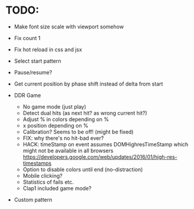 # TODO:

- Make font size scale with viewport somehow
- Fix count 1
- Fix hot reload in css and jsx

- Select start pattern
- Pause/resume?
- Get current position by phase shift instead of delta from start

- DDR Game
  - No game mode (just play)
  - Detect dual hits (as next hit? as wrong current hit?)
  - Adjust % in colors depending on %
  - x position depending on %
  - Calibration? Seems to be off! (might be fixed)
  - FIX: why there's no hit-bad ever?
  - HACK: timeStamp on event assumes DOMHighresTimeStamp which might not be available in all browsers https://developers.google.com/web/updates/2016/01/high-res-timestamps
  - Option to disable colors until end (no-distraction)
  - Mobile clicking?
  - Statistics of fails etc.
  - Clap1 included game mode?

- Custom pattern
